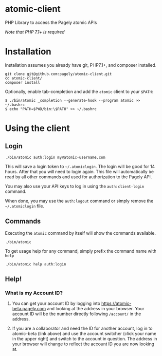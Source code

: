 # atomic-client
PHP Library to access the Pagely atomic APIs

*Note that PHP 7.1+ is required*

# Installation

Installation assumes you already have git, PHP7.1+, and composer installed.

```
git clone git@github.com:pagely/atomic-client.git
cd atomic-client/
composer install
```

Optionally, enable tab-completion and add the `atomic` client to your `$PATH`:

```
$ ./bin/atomic _completion --generate-hook --program atomic >> ~/.bashrc
$ echo "PATH=$PWD/bin:\$PATH" >> ~/.bashrc
```

# Using the client
## Login
```
./bin/atomic auth:login my@atomic-username.com
```

This will save a login token to `~/.atomiclogin`. The login will be good for 14 hours.  After that you will need to login again.
This file will automatically be read by all other commands and used for authorization
to the Pagely API.

You may also use your API keys to log in using the `auth:client-login` command.

When done, you may use the `auth:logout` command or simply remove the `~/.atomiclogin` file.

## Commands

Executing the `atomic` command by itself will show the commands available.
```
./bin/atomic
```

To get usage help for any command, simply prefix the command name with `help`
```
./bin/atomic help auth:login
```

## Help!

### What is my Account ID?
1. You can get your account ID by logging into https://atomic-beta.pagely.com and
looking at the address in your browser. Your account ID will be the number directly following `/account/` in the address.

2. If you are a collaborator and need the ID for another account, log in to atomic-beta (link above) and use the account switcher
(click your name in the upper right) and switch to the account in question. The address in your browser
will change to reflect the account ID you are now looking at.
